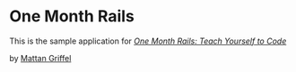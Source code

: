 # One Month Rails

This is the sample application for 
[*One Month Rails: Teach Yourself to Code*](https://onemonthrails.com)

by [Mattan Griffel](https://mattangriffel.com)
